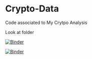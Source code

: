 # Crypto-Data


Code associated to My Crytpo Analysis 

Look at folder 



[![Binder](https://mybinder.org/badge_logo.svg)](https://mybinder.org/v2/gh/OmarElsafy/Crypto-Data-/6229831b619d8992a9d3a07ccdba5daf5a5275c1)



[![Binder](https://mybinder.org/badge_logo.svg)](https://mybinder.org/v2/gh/OmarElsafy/Crypto-Data-/6229831b619d8992a9d3a07ccdba5daf5a5275c1)
